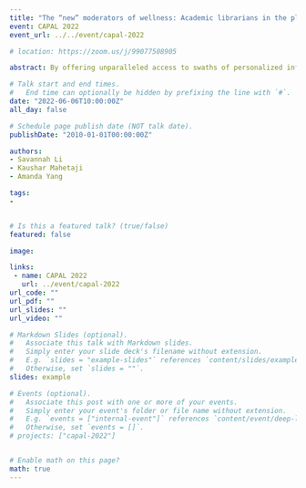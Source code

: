 ```yaml
---
title: "The “new” moderators of wellness: Academic librarians in the platform age"
event: CAPAL 2022
event_url: ../../event/capal-2022

# location: https://zoom.us/j/99077508905

abstract: By offering unparalleled access to swaths of personalized information, social media platforms (e.g., Twitter, Facebook, and YouTube) have grown to become major news sources globally. As observed during the COVID-19 pandemic, social media platforms have played a large role in accelerating the spread of misinformation. Although platforms have begun to take appropriate action to circumvent misinformation, such as hiring content moderators and employing algorithms to remove content deemed problematic, moderation remains distressing, opaque, inconsistent, complex, and ever-changing. Even with filtering for misinformation, the accuracy and validity of information consumed by the general public is mixed, resulting in confused and frustrated users. Academic libraries can play a role in addressing the harmful impacts of misinformation by fostering a safe environment to encourage critical conversations. Already, academic libraries are shifting from physical to digital spaces for outreach and communication, promoting their events, collections, and resources. This presentation (1) examines ways in which social media platforms’ business models and governance strategies produce misinformation, (2) unpacks layers of wellness to focus on social connectedness, and (3) widens conversations around wellbeing in the platform age to include academic librarians. As academic libraries evolve their channels and strategies to best serve their patrons, we invite librarians to reflect on how to navigate the information landscape in today’s platform age, strengthen the social connectedness component of wellness, and moderate the dissemination of information, ultimately contributing to a healthy and sustainable community. 

# Talk start and end times.
#   End time can optionally be hidden by prefixing the line with `#`.
date: "2022-06-06T10:00:00Z"
all_day: false

# Schedule page publish date (NOT talk date).
publishDate: "2010-01-01T00:00:00Z"

authors:
- Savannah Li
- Kaushar Mahetaji
- Amanda Yang

tags: 
- 


# Is this a featured talk? (true/false)
featured: false

image:

links:
 - name: CAPAL 2022
   url: ../event/capal-2022
url_code: ""
url_pdf: ""
url_slides: ""
url_video: ""

# Markdown Slides (optional).
#   Associate this talk with Markdown slides.
#   Simply enter your slide deck's filename without extension.
#   E.g. `slides = "example-slides"` references `content/slides/example-slides.md`.
#   Otherwise, set `slides = ""`.
slides: example

# Events (optional).
#   Associate this post with one or more of your events.
#   Simply enter your event's folder or file name without extension.
#   E.g. `events = ["internal-event"]` references `content/event/deep-learning/index.md`.
#   Otherwise, set `events = []`.
# projects: ["capal-2022"]


# Enable math on this page?
math: true
---
```


